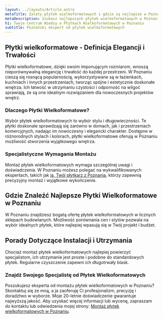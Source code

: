 ```yaml
---
layout: ../layouts/Article.astro
metaTitle: Zalety płytek wielkoformatowych i gdzie są najlepsze w Poznaniu
metaDescription: Szukasz najlepszych płytek wielkoformatowych w Poznaniu i fachowca, który je zamontuje? Odkryj moje usługi - 20 lat doświadczenia w montażu płytek wielkoformatowych i pomoc w wyborze idealnych płytek dla Twojego projektu.
h1: Twoje Centrum Wiedzy o Płytkach Wielkoformatowych w Poznaniu
subtitle: Poznański ekspert od płytek wielkoformatowych
---
```


## Płytki wielkoformatowe - Definicja Elegancji i Trwałości

Płytki wielkoformatowe, dzięki swoim imponującym rozmiarom, wnoszą nieporównywalną elegancję i trwałość do każdej przestrzeni. W Poznaniu cieszą się rosnącą popularnością, wykorzystywane są w łazienkach, kuchniach i innych przestrzeniach, tworząc spójne i estetycznie doskonałe wnętrza. Ich łatwość w utrzymaniu czystości i odporność na wilgoć sprawiają, że są one idealnym rozwiązaniem dla nowoczesnych projektów wnętrz.

### Dlaczego Płytki Wielkoformatowe?

Wybór płytek wielkoformatowych to wybór stylu i długowieczności. Te płytki doskonale sprawdzają się zarówno w domach, jak i przestrzeniach komercyjnych, nadając im nowoczesny i elegancki charakter. Dostępne w różnorodnych stylach i kolorach, płytki wielkoformatowe oferują w Poznaniu możliwość stworzenia wyjątkowego wnętrza.

### Specjalistyczne Wymagania Montażu

Montaż płytek wielkoformatowych wymaga szczególnej uwagi i doświadczenia. W Poznaniu możesz polegać na wykwalifikowanych ekspertach, takich jak [ja, Twój płytkarz z Poznania](/plytkarz-poznan/), którzy zapewnią precyzyjny montaż i wyjątkowe wykończenie.

## Gdzie Znaleźć Najlepsze Płytki Wielkoformatowe w Poznaniu

W Poznaniu znajdziesz bogatą ofertę płytek wielkoformatowych w licznych sklepach budowlanych. Możliwość porównania cen i stylów pozwala na wybór idealnych płytek, które najlepiej wpasują się w Twój projekt i budżet.

## Porady Dotyczące Instalacji i Utrzymania

Chociaż montaż płytek wielkoformatowych najlepiej powierzyć specjalistom, ich utrzymanie jest proste i podobne do standardowych płytek. Regularne czyszczenie zapewni ich długotrwały blask.

### Znajdź Swojego Specjalistę od Płytek Wielkoformatowych

Poszukujesz eksperta od montażu płytek wielkoformatowych w Poznaniu? Skontaktuj się ze mną, a ja zaoferuję Ci profesjonalizm, precyzję i doradztwo w wyborze. Moje 20-letnie doświadczenie gwarantuje najwyższą jakość. Aby uzyskać więcej informacji lub wycenę, zapraszam do kontaktu lub odwiedzenia mojej strony: [Montaż płytek wielkoformatowych w Poznaniu](/montaz-plytek-wielkoformatowych-poznan/).
